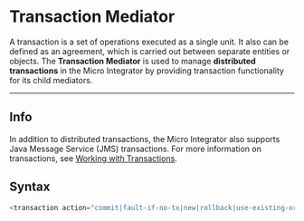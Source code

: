 # Transaction Mediator

A transaction is a set of operations executed as a single unit. It also
can be defined as an agreement, which is carried out between separate
entities or objects. The **Transaction Mediator** is used to manage
**distributed transactions** in the Micro Integrator by providing
transaction functionality for its child mediators.

---

## Info

In addition to distributed transactions, the Micro Integrator also supports Java Message Service (JMS) transactions. For more information on transactions, see [Working with Transactions](https://apim.docs.wso2.com/en/latest/integrate/examples/working-with-transactions/).

## Syntax

```java
<transaction action="commit|fault-if-no-tx|new|rollback|use-existing-or-new"/>
```
